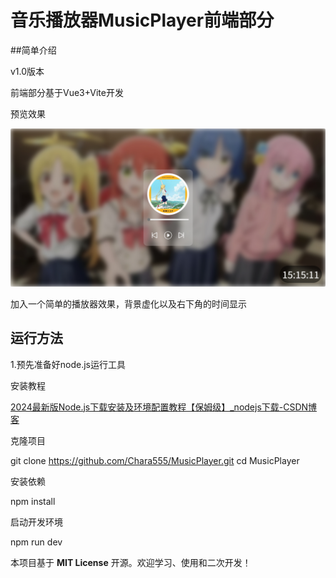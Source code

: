 # 音乐播放器MusicPlayer前端部分

##简单介绍

v1.0版本

前端部分基于Vue3+Vite开发

预览效果

![image](https://github.com/Chara555/MusicPlayer/blob/main/screenshot/123.png)

加入一个简单的播放器效果，背景虚化以及右下角的时间显示

## 运行方法

1.预先准备好node.js运行工具

安装教程

[2024最新版Node.js下载安装及环境配置教程【保姆级】_nodejs下载-CSDN博客](https://blog.csdn.net/WHF__/article/details/129362462)

克隆项目

git clone https://github.com/Chara555/MusicPlayer.git
cd MusicPlayer

安装依赖

npm install

启动开发环境

npm run dev

本项目基于 **MIT License** 开源。欢迎学习、使用和二次开发！
